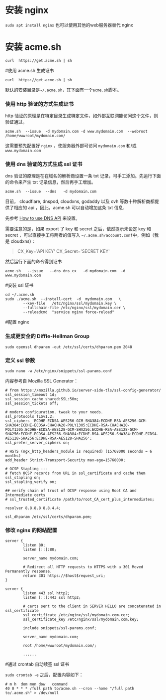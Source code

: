 <!-- TITLE: Https启用记录 -->
<!-- SUBTITLE: A quick summary of Https启用记录 -->

# 安装 nginx
`sudo apt install nginx`
也可以使用其他的web服务器替代 nginx

# 安装 acme.sh
```
curl  https://get.acme.sh | sh
```

#使用 acme.sh 生成证书
```
curl  https://get.acme.sh | sh
```
默认的安装目录是`~/.acme.sh`，其下面有一个`acme.sh`脚本。

### 使用 http 验证的方式生成证书
http 验证的原理是在特定目录生成特定文件，如外部互联网能访问这个文件，则验证通过。
```
acme.sh  --issue  -d mydomain.com -d www.mydomain.com  --webroot  /home/wwwroot/mydomain.com/
```

这需要预先配置好 `nginx` ，使服务器外部可访问 `mydomain.com` 和/或 `www.mydomain.com`

### 使用 dns 验证的方式生成 ssl 证书
dns 验证的原理是在在域名的解析商设置一条 txt 记录，可手工添加。先运行下面的命令来产生 txt 记录信息，然后再手工增加。

```
acme.sh  --issue  --dns   -d mydomain.com
```

目前， cloudflare, dnspod, cloudxns, godaddy 以及 ovh 等数十种解析商都提供了相应的 api ，因此，acme.sh 可以自动增加这条 txt 信息.

先参考 [How to use DNS API](https://github.com/Neilpang/acme.sh/blob/master/dnsapi/README.md) 来设置。

需要注意的是，如果 export 了 key 和 secret 之后，依然提示未设定 key 和 secret ，可以直接手工将两者的值写入 `~/.acme.sh/account.conf`中，例如（我是 cloudxns）：

>CX_Key='API KEY'
>CX_Secret='SECRET KEY'

然后运行下面的命令得到证书
```
acme.sh   --issue   --dns dns_cx   -d mydomain.com  -d www.mydomain.com
```

#安装 ssl 证书
```
cd ~/.acme.sh
sudo ./acme.sh  --install-cert  -d  mydomain.com   \
        --key-file   /etc/nginx/ssl/mydomain.key \
        --fullchain-file /etc/nginx/ssl/mydomain.cer \
        --reloadcmd  "service nginx force-reload"
```

#配置 nginx
### 生成更安全的 Diffie-Hellman Group
```
sudo openssl dhparam -out /etc/ssl/certs/dhparam.pem 2048
```

### 定义 ssl 参数
```
sudo nano -w /etc/nginx/snippets/ssl-params.conf
```

内容参考自 Mozilla SSL Generator：
```
# from https://mozilla.github.io/server-side-tls/ssl-config-generator/
ssl_session_timeout 1d;
ssl_session_cache shared:SSL:50m;
ssl_session_tickets off;

# modern configuration. tweak to your needs.
ssl_protocols TLSv1.2;
ssl_ciphers 'ECDHE-ECDSA-AES256-GCM-SHA384:ECDHE-RSA-AES256-GCM-SHA384:ECDHE-ECDSA-CHACHA20-POLY1305:ECDHE-RSA-CHACHA20-POLY1305:ECDHE-ECDSA-AES128-GCM-SHA256:ECDHE-RSA-AES128-GCM-SHA256:ECDHE-ECDSA-AES256-SHA384:ECDHE-RSA-AES256-SHA384:ECDHE-ECDSA-AES128-SHA256:ECDHE-RSA-AES128-SHA256';
ssl_prefer_server_ciphers on;

# HSTS (ngx_http_headers_module is required) (15768000 seconds = 6 months)
add_header Strict-Transport-Security max-age=15768000;

# OCSP Stapling ---
# fetch OCSP records from URL in ssl_certificate and cache them
ssl_stapling on;
ssl_stapling_verify on;

## verify chain of trust of OCSP response using Root CA and Intermediate certs
# ssl_trusted_certificate /path/to/root_CA_cert_plus_intermediates;

resolver 8.8.8.8 8.8.4.4;

ssl_dhparam /etc/ssl/certs/dhparam.pem;
```

### 修改 nginx 的网站配置
```
server {
        listen 80;
        listen [::]:80;

        server_name mydomain.com;

        # Redirect all HTTP requests to HTTPS with a 301 Moved Permanently response.
        return 301 https://$host$request_uri;
}

server {
        listen 443 ssl http2;
        listen [::]:443 ssl http2;

        # certs sent to the client in SERVER HELLO are concatenated in ssl_certificate
        ssl_certificate /etc/nginx/ssl/mydomain.com.cer;
        ssl_certificate_key /etc/nginx/ssl/mydomain.com.key;

        include snippets/ssl-params.conf;

        server_name mydomain.com;

        root /home/wwwroot/mydomain.com/;
		
		......
```

#通过 crontab 自动续签 ssl 证书

`sudo crontab -e` 之后，配置内容如下：

```
# m h  dom mon dow   command
40 0 * * * /full path to/acme.sh --cron --home "/full path to/.acme.sh" > /dev/null
```
